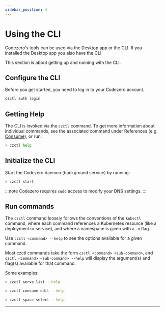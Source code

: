 ```yaml
---
sidebar_position: 4
---
```


# Using the CLI

Codezero's tools can be used via the Desktop app or the CLI. If you installed the Desktop app you also have the CLI.

This section is about getting up and running with the CLI.

## Configure the CLI

Before you get started, you need to log in to your Codezero account.

```bash
czctl auth login
```

## Getting Help

The CLI is invoked via the `czctl` command. To get more information about individual commands, see the associated command under References (e.g. [Consume](../references/command-line#consume)), or run:

```bash
> czctl help
```

## Initialize the CLI

Start the Codezero daemon (background service) by running:

```bash
> czctl start
```

:::note
Codezero requires `sudo` access to modify your DNS settings.
:::

## Run commands

The `czctl` command loosely follows the conventions of the `kubectl` command, where each command references a Kubernetes resource (like a deployment or service), and where a namespace is given with a `-n` flag.

Use `czctl <command> --help` to see the options available for a given command.

Most czctl commands take the form `czctl <command> <sub-command>`, and `czctl <command> <sub-command> --help` will display the argument(s) and flag(s) available for that command.

Some examples:

```bash
> czctl serve list --help
```

```bash
> czctl consume edit --help
```

```bash
> czctl space select --help
```

---
